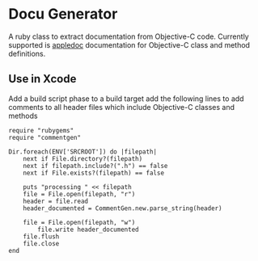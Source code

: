 # Docu Generator
A ruby class to extract documentation from Objective-C code. Currently supported is [appledoc](https://github.com/tomaz/appledoc) documentation for Objective-C class and method definitions.

## Use in Xcode

Add a build script phase to a build target add the following lines to add comments to all header files which include Objective-C classes and methods

    require "rubygems"
	require "commentgen"

	Dir.foreach(ENV['SRCROOT']) do |filepath|
	    next if File.directory?(filepath)
	    next if filepath.include?(".h") == false
	    next if File.exists?(filepath) == false

		puts "processing " << filepath
	    file = File.open(filepath, "r")
	    header = file.read
	    header_documented = CommentGen.new.parse_string(header)

		file = File.open(filepath, "w")
	    	file.write header_documented
		file.flush
		file.close
	end
